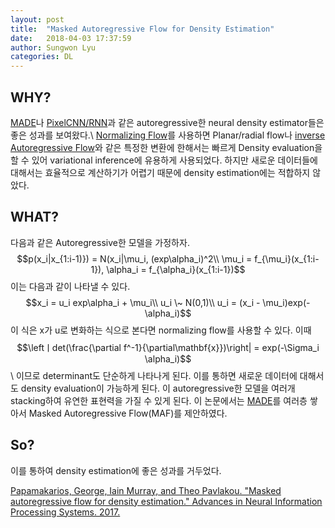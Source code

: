 ```yaml
---
layout: post
title:  "Masked Autoregressive Flow for Density Estimation"
date:   2018-04-03 17:37:59
author: Sungwon Lyu
categories: DL
---
```


## WHY? 
[MADE](https://lyusungwon.github.io/dl/2018/04/02/made.html)나 [PixelCNN/RNN](https://lyusungwon.github.io/dl/2018/03/21/pixelrnn.html)과 같은 autoregressive한 neural density estimator들은 좋은 성과를 보여왔다.\\
[Normalizing Flow](https://lyusungwon.github.io/dl/2018/03/29/nf.html)를 사용하면 Planar/radial flow나 [inverse Autoregressive Flow](https://lyusungwon.github.io/dl/2018/04/04/iaf.html)와 같은 특정한 변환에 한해서는 빠르게 Density evaluation을 할 수 있어 variational inference에 유용하게 사용되었다. 하지만 새로운 데이터들에 대해서는 효율적으로 계산하기가 어렵기 때문에 density estimation에는 적합하지 않았다. 

## WHAT?
다음과 같은 Autoregressive한 모델을 가정하자.
$$p(x_i|x_{1:i-1)}) = N(x_i|\mu_i, (exp\alpha_i)^2\\ 
\mu_i = f_{\mu_i}(x_{1:i-1}), \alpha_i = f_{\alpha_i}(x_{1:i-1})$$
이는 다음과 같이 나타낼 수 있다.
$$x_i = u_i exp\alpha_i + \mu_i\\
u_i \~ N(0,1)\\
u_i = (x_i - \mu_i)exp(-\alpha_i)$$
이 식은 x가 u로 변화하는 식으로 본다면 normalizing flow를 사용할 수 있다. 이때
$$\leftㅣdet(\frac{\partial f^-1}{\partial\mathbf{x}})\right| = exp(-\Sigma_i \alpha_i)$$\\
이므로 determinant도 단순하게 나타나게 된다. 이를 통하면 새로운 데이터에 대해서도 density evaluation이 가능하게 된다. 이 autoregressive한 모델을 여러개 stacking하여 유연한 표현력을 가질 수 있게 된다. 이 논문에서는 [MADE](https://lyusungwon.github.io/dl/2018/04/02/made.html)를 여러층 쌓아서 Masked Autoregressive Flow(MAF)를 제안하였다. 

## So?
이를 통하여 density estimation에 좋은 성과를 거두었다. 

[Papamakarios, George, Iain Murray, and Theo Pavlakou. "Masked autoregressive flow for density estimation." Advances in Neural Information Processing Systems. 2017.](http://papers.nips.cc/paper/6828-masked-autoregressive-flow-for-density-estimation)

